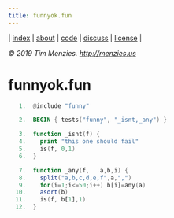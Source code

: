 ```yaml
---
title: funnyok.fun
---
```




| [index](/fun/index) | [about](/fun/ABOUT) | [code](http://github.com/timm/fun) | [discuss](http://github.com/timm/fun/issues) | [license](/fun/LICENSE) |

<em> &copy; 2019 Tim Menzies. http://menzies.us</em>

# funnyok.fun
```awk
   1.  @include "funny"
```

```awk
   2.  BEGIN { tests("funny", "_isnt,_any") }
```

```awk
   3.  function _isnt(f) {
   4.    print "this one should fail"
   5.    is(f, 0,1)
   6.  }
```

```awk
   7.  function _any(f,   a,b,i) {
   8.    split("a,b,c,d,e,f",a,",")
   9.    for(i=1;i<=50;i++) b[i]=any(a)
  10.    asort(b)
  11.    is(f, b[1],1)
  12.  }
```
